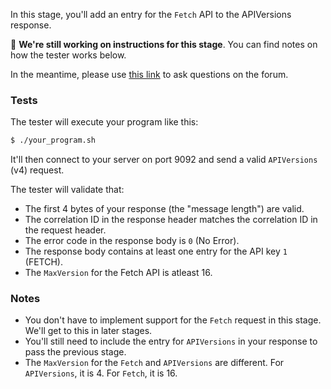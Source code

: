 In this stage, you'll add an entry for the `Fetch` API to the APIVersions response.

🚧 **We're still working on instructions for this stage**. You can find notes on how the tester works below.

In the meantime, please use
[this link](https://forum.codecrafters.io/new-topic?category=Challenges&tags=challenge%3Akafka&title=Question+about+gs0%3A+Include+Fetch+in+APIVersions&body=%3Cyour+question+here%3E)
to ask questions on the forum.

### Tests

The tester will execute your program like this:

```bash
$ ./your_program.sh
```

It'll then connect to your server on port 9092 and send a valid `APIVersions` (v4) request.

The tester will validate that:

- The first 4 bytes of your response (the "message length") are valid.
- The correlation ID in the response header matches the correlation ID in the request header.
- The error code in the response body is `0` (No Error).
- The response body contains at least one entry for the API key `1` (FETCH).
- The `MaxVersion` for the Fetch API is atleast 16.

### Notes

- You don't have to implement support for the `Fetch` request in this stage. We'll get to this in later stages.
- You'll still need to include the entry for `APIVersions` in your response to pass the previous stage.
- The `MaxVersion` for the `Fetch` and `APIVersions` are different. For `APIVersions`, it is 4. For `Fetch`, it is 16.
